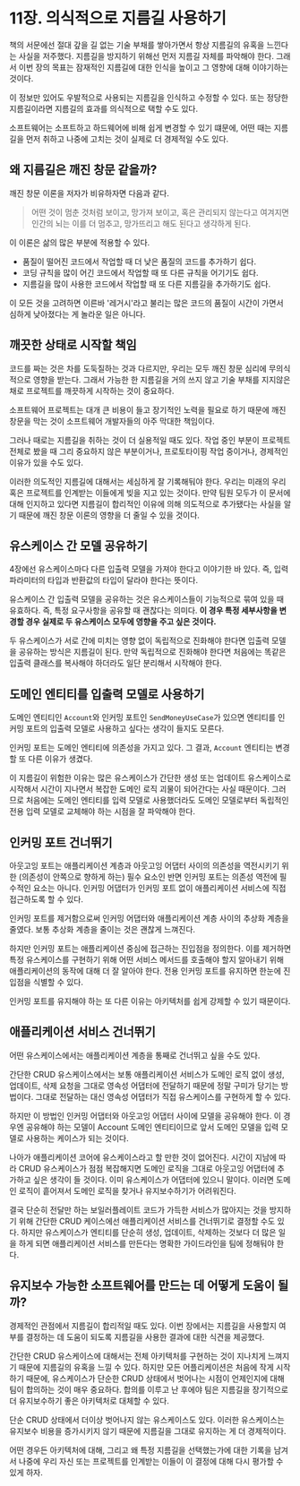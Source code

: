 # 11장. 의식적으로 지름길 사용하기
책의 서문에선 절대 갚을 길 없는 기술 부채를 쌓아가면서 항상 지름길의 유혹을 느낀다는 사실을 저주했다. 지름길을 방지하기 위해선 먼저 지름길 자체를 파악해야 한다. 그래서 이번 장의 목표는 잠재적인 지름길에 대한 인식을 높이고 그 영향에 대해 이야기하는 것이다.

이 정보만 있어도 우발적으로 사용되는 지름길을 인식하고 수정할 수 있다. 또는 정당한 지름길이라면 지름길의 효과를 의식적으로 택할 수도 있다.

소프트웨어는 소프트하고 하드웨어에 비해 쉽게 변경할 수 있기 떄문에, 어떤 때는 지름길을 먼저 취하고 나중에 고치는 것이 실제로 더 경제적일 수도 있다.

## 왜 지름길은 깨진 창문 같을까?
깨진 창문 이론을 저자가 비유하자면 다음과 같다.

> 어떤 것이 멈춘 것처럼 보이고, 망가져 보이고, 혹은 관리되지 않는다고 여겨지면 인간의 뇌는 이를 더 멈추고, 망가뜨리고 해도 된다고 생각하게 된다.

이 이론은 삶의 많은 부분에 적용할 수 있다.

- 품질이 떨어진 코드에서 작업할 때 더 낮은 품질의 코드를 추가하기 쉽다.
- 코딩 규칙을 많이 어긴 코드에서 작업할 때 또 다른 규칙을 어기기도 쉽다.
- 지름길을 많이 사용한 코드에서 작업할 때 또 다른 지름길을 추가하기도 쉽다.

이 모든 것을 고려하면 이른바 '레거시'라고 불리는 많은 코드의 품질이 시간이 가면서 심하게 낮아졌다는 게 놀라운 일은 아니다.

## 깨끗한 상태로 시작할 책임
코드를 짜는 것은 차를 도둑질하는 것과 다르지만, 우리는 모두 깨진 창문 심리에 무의식적으로 영향을 받는다. 그래서 가능한 한 지름길을 거의 쓰지 않고 기술 부채를 지지않은 채로 프로젝트를 깨끗하게 시작하는 것이 중요하다.

소프트웨어 프로젝트는 대개 큰 비용이 들고 장기적인 노력을 필요로 하기 때문에 깨진 창문을 막는 것이 소프트웨어 개발자들의 아주 막대한 책임이다.

그러나 때로는 지름길을 취하는 것이 더 실용적일 때도 있다. 작업 중인 부분이 프로젝트 전체로 봤을 때 그리 중요하지 않은 부분이거나, 프로토타이핑 작업 중이거나, 경제적인 이유가 있을 수도 있다.

이러한 의도적인 지름길에 대해서는 세심하게 잘 기록해둬야 한다. 우리는 미래의 우리 혹은 프로젝트를 인계받는 이들에게 빚을 지고 있는 것이다. 만약 팀원 모두가 이 문서에 대해 인지하고 있다면 지름길이 합리적인 이유에 의해 의도적으로 추가됐다는 사실을 알기 때문에 깨진 창문 이론의 영향을 더 줄일 수 있을 것이다.

## 유스케이스 간 모델 공유하기
4장에선 유스케이스마다 다른 입출력 모델을 가져야 한다고 이야기한 바 있다. 즉, 입력 파라미터의 타입과 반환값의 타입이 달라야 한다는 뜻이다.

유스케이스 간 입출력 모델을 공유하는 것은 유스케이스들이 기능적으로 묶여 있을 때 유효하다. 즉, 특정 요구사항을 공유할 때 괜찮다는 의미다. **이 경우 특정 세부사항을 변경할 경우 실제로 두 유스케이스 모두에 영향을 주고 싶은 것이다.**

두 유스케이스가 서로 간에 미치는 영향 없이 독립적으로 진화해야 한다면 입출력 모델을 공유하는 방식은 지름길이 된다. 만약 독립적으로 진화해야 한다면 처음에는 똑같은 입출력 클래스를 복사해야 하더라도 일단 분리해서 시작해야 한다.

## 도메인 엔티티를 입출력 모델로 사용하기
도메인 엔티티인 `Account`와 인커밍 포트인 `SendMoneyUseCase`가 있으면 엔티티를 인커밍 포트의 입출력 모델로 사용하고 싶다는 생각이 들지도 모른다.

인커밍 포트는 도메인 엔티티에 의존성을 가지고 있다. 그 결과, `Account` 엔티티는 변경할 또 다른 이유가 생겼다.

이 지름길이 위험한 이유는 많은 유스케이스가 간단한 생성 또는 업데이트 유스케이스로 시작해서 시간이 지나면서 복잡한 도메인 로직 괴물이 되어간다는 사실 때문이다. 그러므로 처음에는 도메인 엔티티를 입력 모델로 사용했더라도 도메인 모델로부터 독립적인 전용 입력 모델로 교체해야 하는 시점을 잘 파악해야 한다.

## 인커밍 포트 건너뛰기
아웃고잉 포트는 애플리케이션 계층과 아웃고잉 어댑터 사이의 의존성을 역전시키기 위한 (의존성이 안쪽으로 향하게 하는) 필수 요소인 반면 인커밍 포트는 의존성 역전에 필수적인 요소는 아니다. 인커밍 어댑터가 인커밍 포트 없이 애플리케이션 서비스에 직접 접근하도록 할 수 있다.

인커밍 포트를 제거함으로써 인커밍 어댑터와 애플리케이션 계층 사이의 추상화 계층을 줄였다. 보통 추상화 계층을 줄이는 것은 괜찮게 느껴진다.

하지만 인커밍 포트는 애플리케이션 중심에 접근하는 진입점을 정의한다. 이를 제거하면 특정 유스케이스를 구현하기 위해 어떤 서비스 메서드를 호출해야 할지 알아내기 위해 애플리케이션의 동작에 대해 더 잘 알아야 한다. 전용 인커밍 포트를 유지하면 한눈에 진입점을 식별할 수 있다.

인커밍 포트를 유지해야 하는 또 다른 이유는 아키텍처를 쉽게 강제할 수 있기 때문이다.

## 애플리케이션 서비스 건너뛰기
어떤 유스케이스에서는 애플리케이션 계층을 통째로 건너뛰고 싶을 수도 있다.

간단한 CRUD 유스케이스에서는 보통 애플리케이션 서비스가 도메인 로직 없이 생성, 업데이트, 삭제 요청을 그대로 영속성 어댑터에 전달하기 때문에 정말 구미가 당기는 방법이다. 그대로 전달하는 대신 영속성 어댑터가 직접 유스케이스를 구현하게 할 수 있다.

하지만 이 방법인 인커밍 어댑터와 아웃고잉 어댑터 사이에 모델을 공유해야 한다. 이 경우엔 공유해야 하는 모델이 Account 도메인 엔티티이므로 앞서 도메인 모델을 입력 모델로 사용하는 케이스가 되는 것이다.

나아가 애플리케이션 코어에 유스케이스라고 할 만한 것이 없어진다. 시간이 지남에 따라 CRUD 유스케이스가 점점 복잡해지면 도메인 로직을 그대로 아웃고잉 어댑터에 추가하고 싶은 생각이 들 것이다. 이미 유스케이스가 어댑터에 있으니 말이다. 이러면 도메인 로직이 흩어져서 도메인 로직을 찾거나 유지보수하기가 어려워진다.

결국 단순히 전달만 하는 보일러플레이트 코드가 가득한 서비스가 많아지는 것을 방지하기 위해 간단한 CRUD 케이스에선 애플리케이션 서비스를 건너뛰기로 결정할 수도 있다. 하지만 유스케이스가 엔티티를 단순히 생성, 업데이트, 삭제하는 것보다 더 많은 일을 하게 되면 애플리케이션 서비스를 만든다는 명확한 가이드라인을 팀에 정해둬야 한다.

## 유지보수 가능한 소프트웨어를 만드는 데 어떻게 도움이 될까?
경제적인 관점에서 지름길이 합리적일 때도 있다. 이번 장에서는 지름길을 사용할지 여부를 결정하는 데 도움이 되도록 지름길을 사용한 결과에 대한 식견을 제공했다.

간단한 CRUD 유스케이스에 대해서는 전체 아키텍처를 구현하는 것이 지나치게 느껴지기 때문에 지름길의 유혹을 느낄 수 있다. 하지만 모든 어플리케이션은 처음에 작게 시작하기 때문에, 유스케이스가 단순한 CRUD 상태에서 벗어나는 시점이 언제인지에 대해 팀이 합의하는 것이 매우 중요하다. 합의를 이루고 난 후에야 팀은 지름길을 장기적으로 더 유지보수하기 좋은 아키텍처로 대체할 수 있다.

단순 CRUD 상태에서 더이상 벗어나지 않는 유스케이스도 있다. 이러한 유스케이스는 유지보수 비용을 증가시키지 않기 때문에 지름길을 그대로 유지하는 게 더 경제적이다.

어떤 경우든 아키텍처에 대해, 그리고 왜 특정 지름길을 선택했는가에 대한 기록을 남겨서 나중에 우리 자신 또는 프로젝트를 인계받는 이들이 이 결정에 대해 다시 평가할 수 있게 하자.